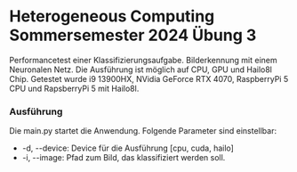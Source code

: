 # Heterogeneous Computing Sommersemester 2024 Übung 3

Performancetest einer Klassifizierungsaufgabe. Bilderkennung mit einem Neuronalen Netz. Die Ausführung ist möglich auf 
CPU, GPU und Hailo8l Chip. Getestet wurde i9 13900HX, NVidia GeForce RTX 4070, RaspberryPi 5 CPU und RapsberryPi 5 mit
Hailo8l.

### Ausführung
Die main.py startet die Anwendung. Folgende Parameter sind einstellbar:
- -d, --device: Device für die Ausführung [cpu, cuda, hailo]
- -i, --image:  Pfad zum Bild, das klassifiziert werden soll.